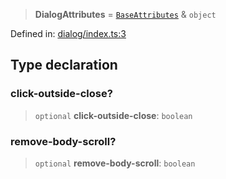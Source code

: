 > **DialogAttributes** = [`BaseAttributes`](/PUBLIC_PATH/type-aliases/BaseAttributes.md) & `object`

Defined in: [dialog/index.ts:3](https://github.com/rossrobino/components/blob/main/packages/drab/src/dialog/index.ts#L3)

## Type declaration

### click-outside-close?

> `optional` **click-outside-close**: `boolean`

### remove-body-scroll?

> `optional` **remove-body-scroll**: `boolean`
